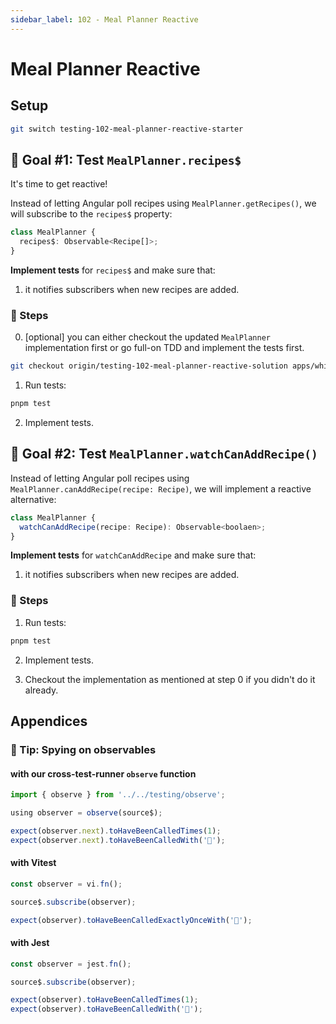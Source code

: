```yaml
---
sidebar_label: 102 - Meal Planner Reactive
---
```


# Meal Planner Reactive

## Setup

```sh
git switch testing-102-meal-planner-reactive-starter
```

## 🎯 Goal #1: Test `MealPlanner.recipes$`

It's time to get reactive!

Instead of letting Angular poll recipes using `MealPlanner.getRecipes()`, we will subscribe to the `recipes$` property:

```ts
class MealPlanner {
  recipes$: Observable<Recipe[]>;
}
```

**Implement tests** for `recipes$` and make sure that:

1. it notifies subscribers when new recipes are added.

### 📝 Steps

0. [optional] you can either checkout the updated `MealPlanner` implementation first or go full-on TDD and implement the tests first.

```sh
git checkout origin/testing-102-meal-planner-reactive-solution apps/whiskmate/src/app/meal-planner/meal-planner.ts
```

1. Run tests:

```sh
pnpm test
```

2. Implement tests.

## 🎯 Goal #2: Test `MealPlanner.watchCanAddRecipe()`

Instead of letting Angular poll recipes using `MealPlanner.canAddRecipe(recipe: Recipe)`, we will implement a reactive alternative:

```ts
class MealPlanner {
  watchCanAddRecipe(recipe: Recipe): Observable<boolaen>;
}
```

**Implement tests** for `watchCanAddRecipe` and make sure that:

1. it notifies subscribers when new recipes are added.

### 📝 Steps

1. Run tests:

```sh
pnpm test
```

2. Implement tests.

3. Checkout the implementation as mentioned at step 0 if you didn't do it already.

## Appendices

### 🎁 Tip: Spying on observables

#### with our cross-test-runner `observe` function

```ts
import { observe } from '../../testing/observe';

using observer = observe(source$);

expect(observer.next).toHaveBeenCalledTimes(1);
expect(observer.next).toHaveBeenCalledWith('🍔');
```

#### with Vitest

```ts
const observer = vi.fn();

source$.subscribe(observer);

expect(observer).toHaveBeenCalledExactlyOnceWith('🍔');
```

#### with Jest

```ts
const observer = jest.fn();

source$.subscribe(observer);

expect(observer).toHaveBeenCalledTimes(1);
expect(observer).toHaveBeenCalledWith('🍔');
```
